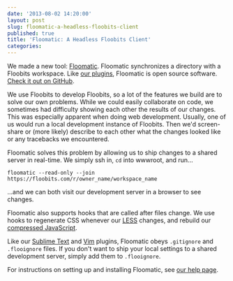 ```yaml
---
date: '2013-08-02 14:20:00'
layout: post
slug: floomatic-a-headless-floobits-client
published: true
title: 'Floomatic: A Headless Floobits Client'
categories:
---
```


We made a new tool: [Floomatic](https://floobits.com/help/floomatic). Floomatic synchronizes a directory with a Floobits workspace. Like [our plugins](https://floobits.com/help/plugins), Floomatic is open source software. [Check it out on GitHub](https://github.com/Floobits/floomatic).

We use Floobits to develop Floobits, so a lot of the features we build are to solve our own problems. While we could easily collaborate on code, we sometimes had difficulty showing each other the results of our changes. This was especially apparent when doing web development. Usually, one of us would run a local development instance of Floobits. Then we'd screen-share or (more likely) describe to each other what the changes looked like or any tracebacks we encountered.

Floomatic solves this problem by allowing us to ship changes to a shared server in real-time. We simply ssh in, `cd` into wwwroot, and run...

`floomatic --read-only --join https://floobits.com/r/owner_name/workspace_name`

...and we can both visit our development server in a browser to see changes.

Floomatic also supports hooks that are called after files change. We use hooks to regenerate CSS whenever our [LESS](http://lesscss.org/) changes, and rebuild our [compressed JavaScript](https://github.com/jezdez/django_compressor).

Like our [Sublime Text](https://github.com/Floobits/floobits-sublime) and [Vim](https://github.com/Floobits/floobits-vim) plugins, Floomatic obeys `.gitignore` and `.flooignore` files. If you don't want to ship your local settings to a shared development server, simply add them to `.flooignore`.

For instructions on setting up and installing Floomatic, see [our help page](https://floobits.com/help/floomatic).

